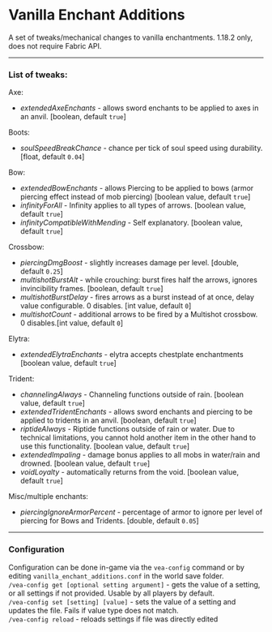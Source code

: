 # Vanilla Enchant Additions
A set of tweaks/mechanical changes to vanilla enchantments. 1.18.2 only, does not require Fabric API.
___
### List of tweaks:<br>
Axe:
- *extendedAxeEnchants* - allows sword enchants to be applied to axes in an anvil. [boolean, default `true`]

Boots:
- *soulSpeedBreakChance* - chance per tick of soul speed using durability. [float, default `0.04`]

Bow:
- *extendedBowEnchants* - allows Piercing to be applied to bows (armor piercing effect instead of mob piercing) [boolean value, default `true`]
- *infinityForAll* - Infinity applies to all types of arrows. [boolean value, default `true`]
- *infinityCompatibleWithMending* - Self explanatory. [boolean value, default `true`]

Crossbow:
- *piercingDmgBoost* - slightly increases damage per level. [double, default `0.25`]
- *multishotBurstAlt* - while crouching: burst fires half the arrows, ignores invincibility frames. [boolean, default `true`]
- *multishotBurstDelay* - fires arrows as a burst instead of at once, delay value configurable. 0 disables. [int value, default `0`]
- *multishotCount* - additional arrows to be fired by a Multishot crossbow. 0 disables.[int value, default `0`]

Elytra:
- *extendedElytraEnchants* - elytra accepts chestplate enchantments [boolean value, default `true`]

Trident:
- *channelingAlways* - Channeling functions outside of rain. [boolean value, default `true`]
- *extendedTridentEnchants* - allows sword enchants and piercing to be applied to tridents in an anvil. [boolean, default `true`]
- *riptideAlways* - Riptide functions outside of rain or water. Due to technical limitations, you cannot hold another item in the other hand to use this functionality. [boolean value, default `true`]
- *extendedImpaling* - damage bonus applies to all mobs in water/rain and drowned. [boolean value, default `true`]
- *voidLoyalty* - automatically returns from the void. [boolean value, default `true`]

Misc/multiple enchants:
- *piercingIgnoreArmorPercent* - percentage of armor to ignore per level of piercing for Bows and Tridents. [double, default `0.05`]
___
### Configuration
Configuration can be done in-game via the `vea-config` command or by editing `vanilla_enchant_additions.conf` in the world save folder.</br>
`/vea-config get [optional setting argument]` - gets the value of a setting, or all settings if not provided. Usable by all players by default.</br>
`/vea-config set [setting] [value]` - sets the value of a setting and updates the file. Fails if value type does not match.</br>
`/vea-config reload` - reloads settings if file was directly edited

